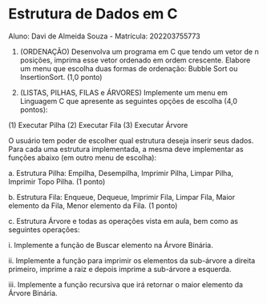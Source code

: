 # Estrutura de Dados em C
Aluno: Davi de Almeida Souza - Matrícula: 202203755773

1. (ORDENAÇÃO) Desenvolva um programa em C que tendo um vetor de n posições, imprima esse 
vetor ordenado em ordem crescente. Elabore um menu que escolha duas formas de ordenação: 
Bubble Sort ou InsertionSort. (1,0 ponto)

2. (LISTAS, PILHAS, FILAS e ÁRVORES) Implemente um menu em Linguagem C que apresente as 
seguintes opções de escolha (4,0 pontos):

(1) Executar Pilha
(2) Executar Fila
(3) Executar Árvore

O usuário tem poder de escolher qual estrutura deseja inserir seus dados. Para cada uma estrutura 
implementada, a mesma deve implementar as funções abaixo (em outro menu de escolha):

a. Estrutura Pilha: Empilha, Desempilha, Imprimir Pilha, Limpar Pilha, Imprimir Topo Pilha. (1 ponto)

b. Estrutura Fila: Enqueue, Dequeue, Imprimir Fila, Limpar Fila, Maior elemento da Fila, Menor elemento da Fila. (1 ponto)

c. Estrutura Árvore e todas as operações vista em aula, bem como as seguintes operações:

i. Implemente a função de Buscar elemento na Árvore Binária.

ii. Implemente a função para imprimir os elementos da sub-árvore a direita primeiro, imprime a raiz e depois imprime a sub-árvore a esquerda.

iii. Implemente a função recursiva que irá retornar o maior elemento da Árvore Binária.
